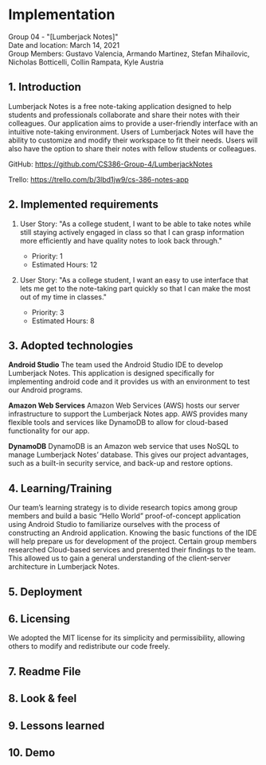 # Implementation
Group 04 - "[Lumberjack Notes]"  
Date and location: March 14, 2021  
Group Members: Gustavo Valencia, Armando Martinez, Stefan Mihailovic, Nicholas Botticelli, Collin Rampata, Kyle Austria

## 1. Introduction

Lumberjack Notes is a free note-taking application designed to help students and professionals collaborate and share
their notes with their colleagues. Our application aims to provide a user-friendly interface with an intuitive
note-taking environment. Users of Lumberjack Notes will have the ability to customize and modify their workspace to fit
their needs. Users will also have the option to share their notes with fellow students or colleagues.

GitHub: https://github.com/CS386-Group-4/LumberjackNotes

Trello: https://trello.com/b/3lbd1jw9/cs-386-notes-app

## 2. Implemented requirements

1. User Story: "As a college student, I want to be able to take notes while still staying actively engaged in class so
that I can grasp information more efficiently and have quality notes to look back through."
    - Priority: 1
    - Estimated Hours: 12

2. User Story: "As a college student, I want an easy to use interface that lets me get to the note-taking part quickly
so that I can make the most out of my time in classes."
    - Priority: 3
    - Estimated Hours: 8

## 3. Adopted technologies

**Android Studio**
The team used the Android Studio IDE to develop Lumberjack Notes. This application is designed specifically for implementing android code and it provides us with an environment to test our Android programs.

**Amazon Web Services**
Amazon Web Services (AWS) hosts our server infrastructure to support the Lumberjack Notes app. AWS provides many
flexible tools and services like DynamoDB to allow for cloud-based functionality for our app.

**DynamoDB**
DynamoDB is an Amazon web service that uses NoSQL to manage Lumberjack Notes’ database. This gives our project
advantages, such as a built-in security service, and back-up and restore options.

## 4. Learning/Training

Our team’s learning strategy is to divide research topics among group members and build a basic “Hello World”
proof-of-concept application using Android Studio to familiarize ourselves with the process of constructing an Android
application. Knowing the basic functions of the IDE will help prepare us for development of the project. Certain group
members researched Cloud-based services and presented their findings to the team. This allowed us to gain a general
understanding of the client-server architecture in Lumberjack Notes.

## 5. Deployment


## 6. Licensing
We adopted the MIT license for its simplicity and permissibility, allowing others to modify and redistribute our code freely.

## 7. Readme File


## 8. Look & feel


## 9. Lessons learned


## 10. Demo
